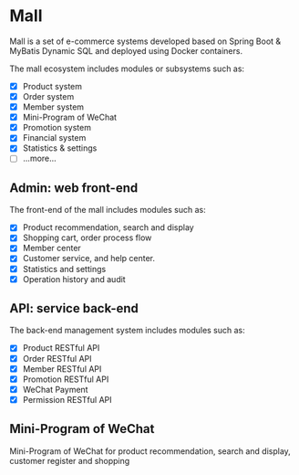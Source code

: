 # Mall
Mall is a set of e-commerce systems developed based on Spring Boot & MyBatis Dynamic SQL
and deployed using Docker containers.

The mall ecosystem includes modules or subsystems such as: 
- [x] Product system
- [x] Order system
- [x] Member system
- [x] Mini-Program of WeChat
- [x] Promotion system
- [x] Financial system
- [x] Statistics & settings
- [ ] ...more...

## Admin: web front-end
The front-end of the mall includes modules such as:
- [x] Product recommendation, search and display
- [x] Shopping cart, order process flow
- [x] Member center
- [x] Customer service, and help center.
- [x] Statistics and settings
- [x] Operation history and audit

## API: service back-end
The back-end management system includes modules such as:
- [x] Product RESTful API
- [x] Order RESTful API
- [x] Member RESTful API
- [x] Promotion RESTful API 
- [x] WeChat Payment
- [x] Permission RESTful API

## Mini-Program of WeChat
Mini-Program of WeChat for product recommendation, search and display, customer register and shopping